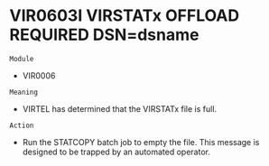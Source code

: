 # VIR0603I VIRSTATx OFFLOAD REQUIRED DSN=dsname

`Module`
- VIR0006

`Meaning`
- VIRTEL has determined that the VIRSTATx file is full.

`Action`
- Run the STATCOPY batch job to empty the file. This message is designed to be trapped by an automated operator.
